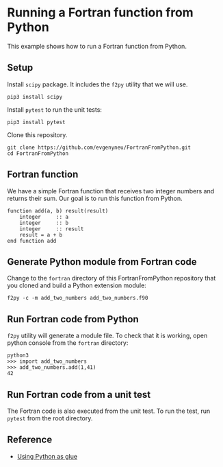 # Running a Fortran function from Python

This example shows how to run a Fortran function from Python.


## Setup

Install `scipy` package. It includes the `f2py` utility that we will use.

```
pip3 install scipy
```

Install `pytest` to run the unit tests:

```
pip3 install pytest
```

Clone this repository.

```
git clone https://github.com/evgenyneu/FortranFromPython.git
cd FortranFromPython
```

## Fortran function

We have a simple Fortran function that receives two integer numbers and returns their sum. Our goal is to run this function from Python.

```Fortran
function add(a, b) result(result)
    integer     :: a
    integer     :: b
    integer     :: result
    result = a + b
end function add
```

## Generate Python module from Fortran code

Change to the `fortran` directory of this FortranFromPython repository that you cloned and build a Python extension module:

```
f2py -c -m add_two_numbers add_two_numbers.f90
```

## Run Fortran code from Python

`f2py` utility will generate a module file. To check that it is working, open python console from the `fortran` directory:


```
python3
>>> import add_two_numbers
>>> add_two_numbers.add(1,41)
42
```

## Run Fortran code from a unit test

The Fortran code is also executed from the unit test. To run the test, run `pytest` from the root directory.

## Reference

* [Using Python as glue](https://docs.scipy.org/doc/numpy-1.10.0/user/c-info.python-as-glue.html)


